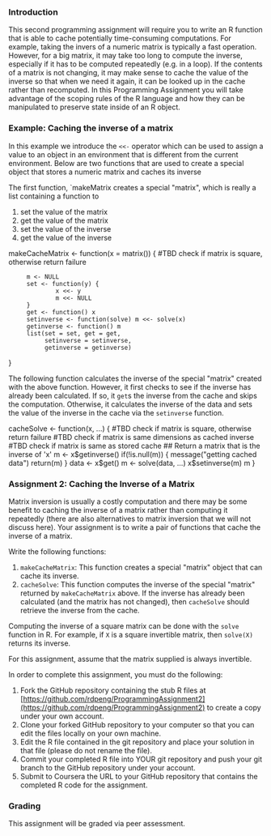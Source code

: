 ### Introduction

This second programming assignment will require you to write an R
function that is able to cache potentially time-consuming computations.
For example, taking the invers of a numeric matrix is typically a fast
operation. However, for a big matrix, it may take too long to
compute the inverse, especially if it has to be computed repeatedly (e.g.
in a loop). If the contents of a matrix is not changing, it may make
sense to cache the value of the inverse so that when we need it again, it
can be looked up in the cache rather than recomputed. In this
Programming Assignment you will take advantage of the scoping rules of
the R language and how they can be manipulated to preserve state inside
of an R object.

### Example: Caching the inverse of a matrix

In this example we introduce the `<<-` operator which can be used to
assign a value to an object in an environment that is different from the
current environment. Below are two functions that are used to create a
special object that stores a numeric matrix and caches its inverse

The first function, `makeMatrix creates a special "matrix", which is
really a list containing a function to

1.  set the value of the matrix
2.  get the value of the matrix
3.  set the value of the inverse
4.  get the value of the inverse

<!-- -->

makeCacheMatrix <- function(x = matrix()) {
         #TBD check if matrix is square, otherwise return failure

         m <- NULL
         set <- function(y) {
                 x <<- y
                 m <<- NULL
         }
         get <- function() x
         setinverse <- function(solve) m <<- solve(x)
         getinverse <- function() m
         list(set = set, get = get,
              setinverse = setinverse,
              getinverse = getinverse)

}

The following function calculates the inverse of the special "matrix"
created with the above function. However, it first checks to see if the
inverse has already been calculated. If so, it `get`s the inverse from the
cache and skips the computation. Otherwise, it calculates the inverse of
the data and sets the value of the inverse in the cache via the `setinverse`
function.

cacheSolve <- function(x, ...) {
         #TBD check if matrix is square, otherwise return failure
         #TBD check if matrix is same dimensions as cached inverse
         #TBD check if matrix is same as stored cache
        ## Return a matrix that is the inverse of 'x'
         m <- x$getinverse()
         if(!is.null(m)) {
                 message("getting cached data")
                 return(m)
         }
         data <- x$get()
         m <- solve(data, ...)
         x$setinverse(m)
         m
}

### Assignment 2: Caching the Inverse of a Matrix

Matrix inversion is usually a costly computation and there may be some
benefit to caching the inverse of a matrix rather than computing it
repeatedly (there are also alternatives to matrix inversion that we will
not discuss here). Your assignment is to write a pair of functions that
cache the inverse of a matrix.

Write the following functions:

1.  `makeCacheMatrix`: This function creates a special "matrix" object
    that can cache its inverse.
2.  `cacheSolve`: This function computes the inverse of the special
    "matrix" returned by `makeCacheMatrix` above. If the inverse has
    already been calculated (and the matrix has not changed), then
    `cacheSolve` should retrieve the inverse from the cache.

Computing the inverse of a square matrix can be done with the `solve`
function in R. For example, if `X` is a square invertible matrix, then
`solve(X)` returns its inverse.

For this assignment, assume that the matrix supplied is always
invertible.

In order to complete this assignment, you must do the following:

1.  Fork the GitHub repository containing the stub R files at
    [https://github.com/rdpeng/ProgrammingAssignment2](https://github.com/rdpeng/ProgrammingAssignment2)
    to create a copy under your own account.
2.  Clone your forked GitHub repository to your computer so that you can
    edit the files locally on your own machine.
3.  Edit the R file contained in the git repository and place your
    solution in that file (please do not rename the file).
4.  Commit your completed R file into YOUR git repository and push your
    git branch to the GitHub repository under your account.
5.  Submit to Coursera the URL to your GitHub repository that contains
    the completed R code for the assignment.

### Grading

This assignment will be graded via peer assessment.
